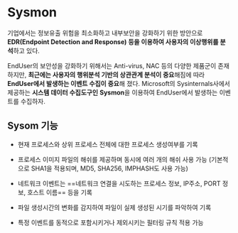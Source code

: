 # Sysmon

기업에서는 정보유출 위험을 최소화하고 내부보안을 강화하기 위한 방안으로 **EDR(Endpoint Detection and Response) 등을 이용하여 사용자의 이상행위를 분석**하고 있다.



EndUser의 보안성을 강화하기 위해서는 Anti-virus, NAC 등의 다양한 제품군이 존재하지만, **최근에는 사용자의 행위분석 기반의 상관관계 분석이 중요**해짐에 따라 **EndUser에서 발생하는 이벤트 수집이 중요**해 졌다. Microsoft의 Sysinternals사에서 제공하는 **시스템 데이터 수집도구인** **Sysmon**을 이용하여 EndUser에서 발생하는 이벤트를 수집하자.



## Sysom 기능

- 현재 프로세스와 상위 프로세스 전체에 대한 프로세스 생성여부를 기록

- 프로세스 이미지 파일의 해쉬를 제공하며 동시에 여러 개의 해쉬 사용 가능 (기본적으로 SHA1을 적용되며, MD5, SHA256, IMPHASH도 사용 가능)

- 네트워크 이벤트는 ==네트워크 연결을 시도하는 프로세스 정보, IP주소, PORT 정보, 호스트 이름==​ 등을 기록

- 파일 생성시간의 변화를 감지하여 파일이 실제 생성된 시기를 파악하여 기록

- 특정 이벤트를 동적으로 포함시키거나 제외시키는 필터링 규칙 적용 가능